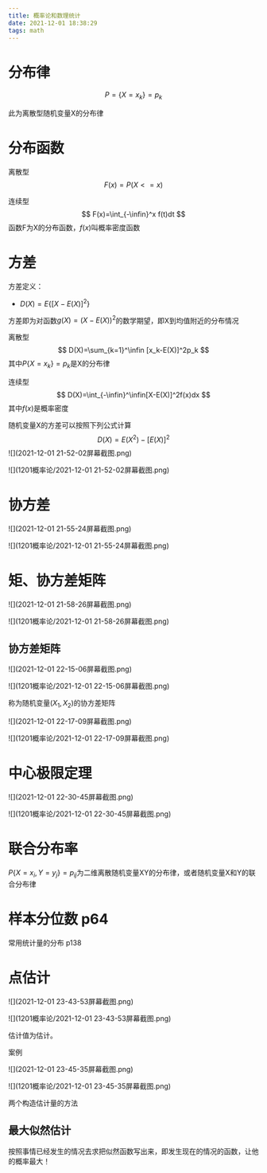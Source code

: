 ```yaml
---
title: 概率论和数理统计
date: 2021-12-01 18:38:29
tags: math
---
```


# 分布律

$$
P=\{X=x_k\}=p_k
$$

此为离散型随机变量X的分布律

# 分布函数

离散型
$$
F(x)=P(X<=x)
$$

连续型
$$
F(x)=\int_{-\infin}^x f(t)dt
$$
函数F为X的分布函数，$f(x)$叫概率密度函数



# 方差

方差定义：

- $D(X)=E\{[X-E(X)]^2\}$

  

  

方差即为对函数$g(X)=(X-E(X))^2$的数学期望，即X到均值附近的分布情况

离散型
$$
D(X)=\sum_{k=1}^\infin [x_k-E(X)]^2p_k
$$
  其中$P\{X=x_k\}=p_k$是X的分布律



连续型
$$
D(X)=\int_{-\infin}^\infin[X-E(X)]^2f(x)dx
$$
其中$f(x)$是概率密度



随机变量X的方差可以按照下列公式计算
$$
D(X)=E(X^2)-[E(X)]^2
$$
![](2021-12-01 21-52-02屏幕截图.png)

![](1201概率论/2021-12-01 21-52-02屏幕截图.png)

# 协方差

![](2021-12-01 21-55-24屏幕截图.png)

![](1201概率论/2021-12-01 21-55-24屏幕截图.png)



# 矩、协方差矩阵

![](2021-12-01 21-58-26屏幕截图.png)

![](1201概率论/2021-12-01 21-58-26屏幕截图.png)

## 协方差矩阵

![](2021-12-01 22-15-06屏幕截图.png)

![](1201概率论/2021-12-01 22-15-06屏幕截图.png)

称为随机变量$(X_1, X_2)$的协方差矩阵



![](2021-12-01 22-17-09屏幕截图.png)

![](1201概率论/2021-12-01 22-17-09屏幕截图.png)

# 中心极限定理

![](2021-12-01 22-30-45屏幕截图.png)

![](1201概率论/2021-12-01 22-30-45屏幕截图.png)



# 联合分布率

$P\{X=x_i,Y=y_j\}=p_{ij}$为二维离散随机变量XY的分布律，或者随机变量X和Y的联合分布律

# 样本分位数 p64

常用统计量的分布 p138



# 点估计

![](2021-12-01 23-43-53屏幕截图.png)

![](1201概率论/2021-12-01 23-43-53屏幕截图.png)

估计值为估计。

案例



![](2021-12-01 23-45-35屏幕截图.png)

![](1201概率论/2021-12-01 23-45-35屏幕截图.png)

两个构造估计量的方法

## 最大似然估计

按照事情已经发生的情况去求把似然函数写出来，即发生现在的情况的函数，让他的概率最大！

